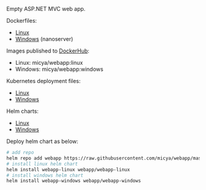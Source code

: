 Empty ASP.NET MVC web app.

Dockerfiles:

- [Linux](dockerfiles/linux.dockerfile)
- [Windows](dockerfiles/windows.dockerfile) (nanoserver)

Images published to [DockerHub](https://hub.docker.com/repository/docker/micya/webapp/general):

- Linux: micya/webapp:linux
- Windows: micya/webapp:windows

Kubernetes deployment files:

- [Linux](deployment/webapp-linux.yaml)
- [Windows](deployment/webapp-windows.yaml)

Helm charts:
- [Linux](charts/webapp-linux)
- [Windows](charts/webapp-windows)

Deploy helm chart as below:

```bash
# add repo
helm repo add webapp https://raw.githubusercontent.com/micya/webapp/master/charts
# install linux helm chart
helm install webapp-linux webapp/webapp-linux
# install windows helm chart
helm install webapp-windows webapp/webapp-windows
```
